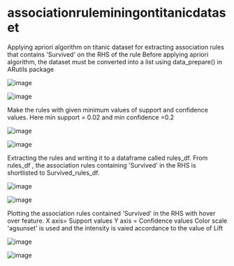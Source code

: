 # associationruleminingontitanicdataset
Applying apriori algorithm on titanic dataset for extracting association rules that contains 'Survived' on the RHS of the rule
Before applying apriori algorithm, the dataset must be converted into a list using data_prepare() in ARutils package

![image](https://github.com/RemyaVKarthikeyan/associationruleminingontitanicdataset/assets/145346713/38c1019d-0441-4e4a-a459-b619bb5c32e7)

![image](https://github.com/RemyaVKarthikeyan/associationruleminingontitanicdataset/assets/145346713/cb057c26-fe86-4d12-b71e-f3d4dd4e18e6)


Make the rules with given minimum values of support and confidence values. Here min support = 0.02 and min confidence =0.2

![image](https://github.com/RemyaVKarthikeyan/associationruleminingontitanicdataset/assets/145346713/9b097c06-f7dc-494f-ac7c-17c21c92fd23)

![image](https://github.com/RemyaVKarthikeyan/associationruleminingontitanicdataset/assets/145346713/c344844f-9da7-4fea-9ed0-b7a6c48aff7c)


Extracting the rules and writing it to a dataframe called rules_df. From rules_df , the association rules containing 'Survived' in the RHS is shortlisted to Survived_rules_df.

![image](https://github.com/RemyaVKarthikeyan/associationruleminingontitanicdataset/assets/145346713/fd3a2eae-d01f-41a9-b53f-aa1d8705b72a)

![image](https://github.com/RemyaVKarthikeyan/associationruleminingontitanicdataset/assets/145346713/f8f87625-03c7-47a5-9b95-bcfef750e79d)


Plotting the association rules contained 'Survived' in the RHS with hover over feature.
X axis= Support values
Y axis = Confidence values
Color scale 'agsunset' is used and the intensity is vaied accordance to the value of Lift

![image](https://github.com/RemyaVKarthikeyan/associationruleminingontitanicdataset/assets/145346713/00806399-7fa5-4c2b-9bdf-9042238c5736)

![image](https://github.com/RemyaVKarthikeyan/associationruleminingontitanicdataset/assets/145346713/0528967e-887c-4624-bbc0-e13cf9ef5ccd)


